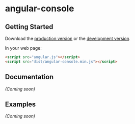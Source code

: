 # angular-console



## Getting Started

Download the [production version][min] or the [development version][max].

[min]: https://raw.github.com/gampleman/jquery-angular-console/master/dist/angular-angular-console.min.js
[max]: https://raw.github.com/gampleman/jquery-angular-console/master/dist/angular-angular-console.js

In your web page:

```html
<script src="angular.js"></script>
<script src="dist/angular-console.min.js"></script>
```

## Documentation
_(Coming soon)_

## Examples
_(Coming soon)_

